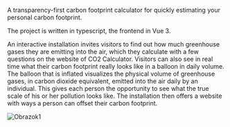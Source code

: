 A transparency-first carbon footprint calculator for quickly estimating your personal carbon footprint.

The project is written in typescript, the frontend in Vue 3. 

An interactive installation invites visitors to find out how much greenhouse gases they are emitting into the air, which they calculate with a few questions on the website of CO2 Calculator. Visitors can also see in real time what their carbon footprint really looks like in a balloon in daily volume. The balloon that is inflated visualizes the physical volume of greenhouse gases, in carbon dioxide equivalent, emitted into the air daily by an individual. This gives each person the opportunity to see what the true scale of his or her pollution looks like. The installation then offers a website with ways a person can offset their carbon footprint.

![Obrazok1](https://user-images.githubusercontent.com/76444962/187035414-7d305811-8312-4e94-b1eb-8d8622e6c04a.jpg)

